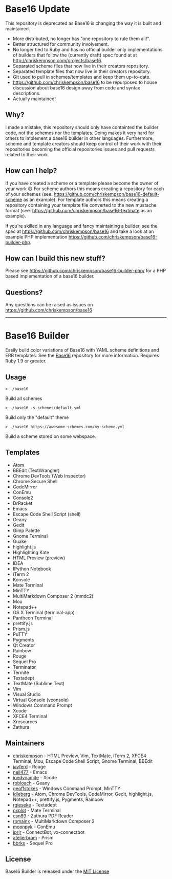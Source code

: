 # Base16 Update
This repository is deprecated as Base16 is changing the way it is built and maintained.

- More distributed, no longer has "one repository to rule them all!".
- Better structured for community involvement.  
- No longer tied to Ruby and has no official builder only implementations of builders that follow the (currently draft) spec found at at http://chriskempson.com/projects/base16.
- Separated scheme files that now live in their creators repository.
- Separated template files that now live in their creators repository.
- Git used to pull in schemes/templates and keep them up-to-date.
- https://github.com/chriskempson/base16 to be repurposed to house discussion about base16 design away from code and syntax descriptions.
- Actually maintained!

## Why?
I made a mistake, this repository should only have containted the builder code, not the schemes nor the templates. Doing makes it very hard for others to implement a base16 builder in other languages. Furthermore, scheme and template creators should keep control of their work with their repositories becoming the official repositories issues and pull requests related to their work.

## How can I help?
If you have created a scheme or a template please become the owner of your work :smile: For scheme authors this means creating a repository for each of your schemes (see: https://github.com/chriskempson/base16-default-scheme as an example). For template authors this means creating a repository containing your template file converted to the new mustache format (see: https://github.com/chriskempson/base16-textmate as an example).

If you're skilled in any language and fancy maintaining a builder, see the spec at https://github.com/chriskempson/base16 and take a look at an example PHP implementation https://github.com/chriskempson/base16-builder-php.

## How can I build this new stuff?
Please see https://github.com/chriskempson/base16-builder-php/ for a PHP based implementation of a base16 builder.

## Questions?
Any questions can be raised as issues on https://github.com/chriskempson/base16

<hr />

# Base16 Builder
Easily build color variations of Base16 with YAML scheme definitions and ERB templates.
See the [Base16](https://github.com/chriskempson/base16) repository for more information.
Requires Ruby 1.9 or greater.

## Usage
    > ./base16
Build all schemes

    > ./base16 -s schemes/default.yml
Build only the "default" theme

    > ./base16 https://awesome-schemes.com/my-scheme.yml
Build a scheme stored on some webspace.

## Templates
* Atom
* BBEdit (TextWrangler)
* Chrome DevTools (Web Inspector)
* Chrome Secure Shell
* CodeMirror
* ConEmu
* Console2
* DrRacket
* Emacs
* Escape Code Shell Script (shell)
* Geany
* Gedit
* Gimp Palette
* Gnome Terminal
* Guake
* highlight.js
* Highlighting Kate
* HTML Preview (preview)
* IDEA
* IPython Notebook
* iTerm 2
* Konsole
* Mate Terminal
* MinTTY
* MultiMarkdown Composer 2 (mmdc2)
* Mou
* Notepad++
* OS X Terminal (terminal-app)
* Pantheon Terminal
* prettify.js
* Prism.js
* PuTTY
* Pygments
* Qt Creator
* Rainbow
* Rouge
* Sequel Pro
* Terminator
* Termite
* Textadept
* TextMate (Sublime Text)
* Vim
* Visual Studio
* Virtual Console (vconsole)
* Windows Command Prompt
* Xcode
* XFCE4 Terminal
* Xresources
* Zathura

## Maintainers
* [chriskempson](https://github.com/chriskempson) - HTML Preview, Vim, TextMate, iTerm 2, XFCE4 Terminal, Mou, Escape Code Shell Script, Gnome Terminal, BBEdit
* [jayferd](https://github.com/jayferd) - Rouge
* [neil477](https://github.com/neil477) - Emacs
* [joedynamite](https://github.com/joedynamite) - Xcode
* [robloach](https://github.com/robloach) - Geany
* [geoffstokes](https://github.com/geoffstokes) - Windows Command Prompt, MinTTY
* [idleberg](https://github.com/idleberg) - Atom, Chrome DevTools, CodeMirror, Gedit, highlight.js, Notepad++, prettify.js, Pygments, Rainbow
* [rgieseke](https://github.com/rgieseke) - Textadept
* [oxplot](https://github.com/oxplot) - Mate Terminal
* [esn89](https://github.com/esn89) - Zathura PDF Reader
* [romainx](https://github.com/romainx) - MultiMarkdown Composer 2
* [moonpyk](https://github.com/moonpyk) - ConEmu
* [jprjr](https://github.com/jprjr) - ConnectBot, vx-connectbot
* [atelierbram](https://github.com/atelierbram) - Prism
* [bbrks](https://github.com/bbrks) - Sequel Pro

## License
Base16 Builder is released under the [MIT License](https://github.com/chriskempson/base16-builder/blob/master/LICENSE.md)
